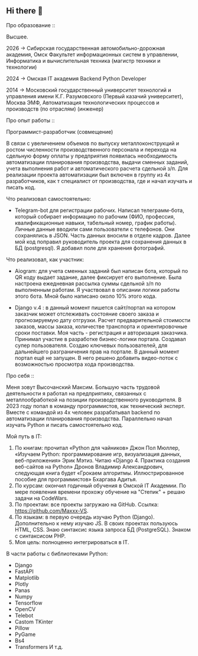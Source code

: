 ## Hi there 👋

Про образование ::

Высшее.

2026 -> Сибирская государственная автомобильно-дорожная академия, Омск
Факультет информационных систем в управлении, Информатика и вычислительная техника (магистр техники и технологии)

2024 -> Омская IT академия
Backend Python Developer

2014 -> Московский государственный университет технологий и управления имени К.Г. Разумовского (Первый казачий университет), Москва
ЭМФ, Автоматизация технологических процессов и производств (по отраслям) (инженер)



Про опыт работы ::

Программист-разработчик (совмещение)

В связи с увеличением объемов по выпуску металлоконструкций и ростом численности производственного персонала и перехода на сдельную форму оплаты у предприятия появилась необходимость автоматизации планирования производства, выдачи сменных заданий, учета выполнения работ и автоматического расчета сдельной з/п.
Для реализации проекта автоматизации был включен в группу из 4х разработчиков, как т специалист от производства, где и начал изучать и писать код.

Что реализовал самостоятельно:

- Telegram-bot для регистрации рабочих. Написал телеграмм-бота, который собирает информацию по рабочим (ФИО, профессия, квалификационные навыки, табельный номер, график работы). Личные данные вводили сами пользователи с телефонов. Они сохранялись в JSON. Часть данных вносили в отделе кадров. Далее мой код поправил руководитель проекта для сохранения данных в БД (postgresql). Я добавил поле для хранения фотографий.

Что реализовал, как участник:

- Aiogram: для учета сменных заданий был написан бота, который по QR коду выдает задание, далее фиксирует его выполнение. Была настроена ежедневная рассылка суммы сдельной з/п по выполненным работам. Я участвовал в описании логики работы этого бота. Мной было написано около 10% этого кода.

- Django v.4 : в данный момент пишется сайт/портал на котором заказчик может отслеживать состояние своего заказа и прогнозируемую дату отгрузки. Расчет предварительной стоимости заказов, массы заказа, количестве транспорта и ориентировочные сроки поставки. Моя часть - регистрация и авторизация заказчика. Принимал участие в разработке бизнес-логики портала. Создавал супер пользователя. Создаю ключевых пользователей, для дальнейшего разграничения прав на портале.
В данный момент портал ещё не запущен. В него решено добавить видео-поток с возможностью просмотра хода производства.


Про себя ::

Меня зовут Высочанский Максим.
Большую часть трудовой деятельности я работал на предприятиях, связанных с металлообработкой на позиции производственного руководителя.
В 2023 году попал в команду программистов, как технический эксперт. Вместе с командой из 4х человек разрабатывал backend по автоматизации планирования производства.
Параллельно начал изучать Python и писать самостоятельно код.

Мой путь в IT:
1. По книгам: прочитал «Python для чайников» Джон Пол Мюллер, «Изучаем Python: программирование игр, визуализация данных, веб-приложения» Эрик Мэтиз. Читаю «Django 4. Практика создания веб-сайтов на Python» Дронов Владимир Александрович, следующая книга будет «Грокаем алгоритмы. Иллюстрированное пособие для программистов» Бхаргава Адитья.
2. По курсам: окончил годичный обучения в Омской IT Академии. По мере появления времени прохожу обучение на "Степик" + решаю задачи на CodeWars.
3. По проектам: все проекты загружаю на GitHub. Ссылка: https://github.com/Maxxx-VS.
4. По языкам: в первую очередь изучаю Python (Django). Дополнительно к нему изучаю JS. В своих проектах пользуюсь HTML, CSS. Знаю синтаксис языка запроса БД (PostgreSQL). Знаком с синтаксисом PHP.
5. Моя цель: полноценно интегрироваться в IT.
   
В части работы с библиотеками Python:
- Django
- FastAPI
- Matplotlib
- Plotly
- Panas
- Numpy
- Tensorflow
- OpenCV
- Telebot
- Castom TKinter
- Pillow
- PyGame
- Bs4
- Transformers
И т.д.
